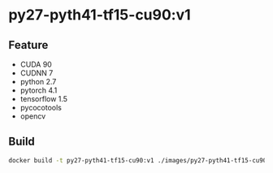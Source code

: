 # py27-pyth41-tf15-cu90:v1

## Feature

* CUDA 90 
* CUDNN 7
* python 2.7
* pytorch 4.1
* tensorflow 1.5
* pycocotools
* opencv

## Build

```bash
docker build -t py27-pyth41-tf15-cu90:v1 ./images/py27-pyth41-tf15-cu90.v1
```

